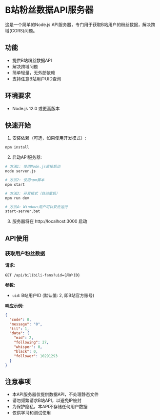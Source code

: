 # B站粉丝数据API服务器

这是一个简单的Node.js API服务器，专门用于获取B站用户的粉丝数据，解决跨域(CORS)问题。

## 功能

- 提供B站粉丝数据API
- 解决跨域问题
- 简单轻量，无外部依赖
- 支持任意B站用户UID查询

## 环境要求

- Node.js 12.0 或更高版本

## 快速开始

1. 安装依赖（可选，如果使用开发模式）:

```bash
npm install
```

2. 启动API服务器:

```bash
# 方法1: 使用Node.js直接启动
node server.js

# 方法2: 使用npm脚本
npm start

# 方法3: 开发模式（自动重启）
npm run dev

# 方法4: Windows用户可以双击运行
start-server.bat
```

3. 服务器将在 http://localhost:3000 启动

## API使用

### 获取用户粉丝数据

**请求:**

```
GET /api/bilibili-fans?uid={用户ID}
```

**参数:**

- `uid`: B站用户ID (默认值: 2, 即B站官方账号)

**响应示例:**

```json
{
  "code": 0,
  "message": "0",
  "ttl": 1,
  "data": {
    "mid": 2,
    "following": 27,
    "whisper": 0,
    "black": 0,
    "follower": 10291293
  }
}
```

## 注意事项

- 本API服务器仅提供数据API，不处理静态文件
- 请勿频繁请求B站API，以避免IP被封
- 为保护隐私，本API不存储任何用户数据
- 仅供学习和测试使用 